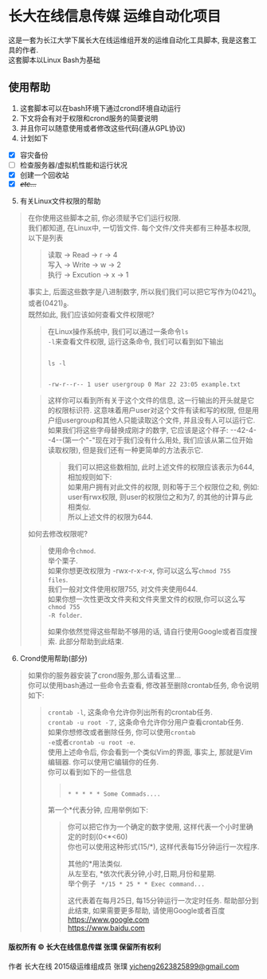 # 长大在线信息传媒 运维自动化项目
这是一套为长江大学下属长大在线运维组开发的运维自动化工具脚本, 我是这套工具的作者.    
这套脚本以Linux Bash为基础
## 使用帮助
1. 这套脚本可以在bash环境下通过crond环境自动运行
2. 下文将会有对于权限和crond服务的简要说明
3. 并且你可以随意使用或者修改这些代码(遵从GPL协议)
4. 计划如下
- [x] 容灾备份   
- [ ] 检查服务器/虚拟机性能和运行状况   
- [x] 创建一个回收站    
- [x] ~~*etc...*~~   
5. 有关Linux文件权限的帮助
> 在你使用这些脚本之前, 你必须赋予它们运行权限.    
> 我们都知道, 在Linux中, 一切皆文件. 每个文件/文件夹都有三种基本权限, 以下是列表
>> 读取 -> Read -> r -> 4  
>> 写入 -> Write -> w -> 2  
>> 执行 -> Excution -> x -> 1  
>
> 事实上, 后面这些数字是八进制数字, 所以我们我们可以把它写作为(0421)<sub>o</sub>或者(0421)<sub>8</sub>.    
> 既然如此, 我们应该如何查看文件权限呢?
>> 在Linux操作系统中, 我们可以通过一条命令<code>ls -l</code>来查看文件权限, 运行这条命令, 我们可以看到如下输出
>>
>> <code>
>> ls -l  
>>
>> -rw-r--r-- 1 user usergroup 0 Mar 22 23:05 example.txt
>></code>
>>
>
>> 这样你可以看到所有关于这个文件的信息, 这一行输出的开头就是它的权限标识符. 这意味着用户user对这个文件有读和写的权限, 但是用户组usergroup和其他人只能读取这个文件, 并且没有人可以运行它.   
>> 如果我们将这些字母替换成刚才的数字, 它应该是这个样子: --42-4--4--(第一个"-"现在对于我们没有什么用处, 我们应该从第二位开始读取权限), 但是我们还有一种更简单的方法表示它.  
>>> 我们可以把这些数相加, 此时上述文件的权限应该表示为644, 相加规则如下:   
>>> 如果用户拥有对此文件的权限, 则和等于三个权限位之和, 例如: user有rwx权限, 则user的权限位之和为7, 的其他的计算与此相类似.    
>>> 所以上述文件的权限为644.  
>>> 
> 如何去修改权限呢? 
> 
>> 使用命令<code>chmod</code>.   
>> 举个栗子.   
>> 如果你想更改权限为 -rwx-r-x-r-x, 你可以这么写<code>chmod 755 files</code>.   
>> 我们一般对文件使用权限755, 对文件夹使用644.   
>> 如果你想一次性更改文件夹和文件夹里文件的权限,你可以这么写<code>chmod 755 -R folder</code>.   
>> 
>> 如果你依然觉得这些帮助不够用的话, 请自行使用Google或者百度搜索.
> 此部分帮助到此结束.
>
6. Crond使用帮助(部分)
> 如果你的服务器安装了crond服务,那么请看这里...   
> 你可以使用bash通过一些命令去查看, 修改甚至删除crontab任务, 命令说明如下:  
>> <code>crontab -l</code>, 这条命令允许你列出所有的crontab任务.  
>> <code>crontab -u root -了</code>, 这条命令允许你分用户查看crontab任务.  
>> 如果你想修改或者删除任务, 你可以使用<code>crontab -e</code>或者<code>crontab -u root -e</code>.   
>> 使用上述命令后, 你会看到一个类似Vim的界面, 事实上, 那就是Vim编辑器. 你可以使用它编辑你的任务.  
>> 你可以看到如下的一些信息
>>> <code>
>>> * * * * * Some Commads....
>>> </code>   
>> 第一个\*代表分钟, 应用举例如下:  
>>> 你可以把它作为一个确定的数字使用, 这样代表一个小时里确定的时刻(0<\*<60)   
>>> 你也可以使用这种形式(15/\*), 这样代表每15分钟运行一次程序.   
>>>
>>> 其他的\*用法类似.   
>>> 从左至右, \*依次代表分钟,小时,日期,月份和星期.  
>>> 举个例子 
>>> <code>
>>> \*/15 * 25 * * Exec command...
>>> </code>
>>>
>>> 这代表着在每月25日, 每15分钟运行一次定时任务.
> 帮助部分到此结束, 如果需要更多帮助, 请使用Google或者百度
>> <https://www.google.com>   
>> <https://www.baidu.com>

#### 版权所有 &copy; 长大在线信息传媒 张璞 保留所有权利
作者 长大在线 2015级运维组成员 张璞
<yicheng2623825899@gmail.com>
